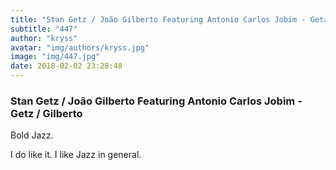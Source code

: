 ```yaml
---
title: "Stan Getz / João Gilberto Featuring Antonio Carlos Jobim - Getz / Gilberto"
subtitle: "447"
author: "kryss"
avatar: "img/authors/kryss.jpg"
image: "img/447.jpg"
date: 2018-02-02 23:28:48
---
```


### Stan Getz / João Gilberto Featuring Antonio Carlos Jobim - Getz / Gilberto
Bold Jazz.

I do like it. I like Jazz in general.
